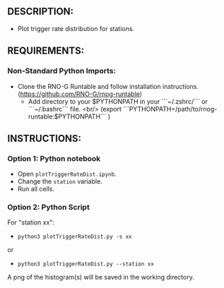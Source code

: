 ## DESCRIPTION:

* Plot trigger rate distribution for stations. 

## REQUIREMENTS:
### Non-Standard Python Imports:
* Clone the RNO-G Runtable and follow installation instructions. (https://github.com/RNO-G/rnog-runtable)
  * Add directory to your $PYTHONPATH in your ```~/.zshrc/``` or ```~/.bashrc``` file. <br/> (export ```PYTHONPATH=/path/to/rnog-runtable:$PYTHONPATH``` )


## INSTRUCTIONS:

### Option 1: Python notebook
* Open ```plotTriggerRateDist.ipynb```.
* Change the ```station``` variable.
* Run all cells.

### Option 2: Python Script
For "station xx":

* ```python3 plotTriggerRateDist.py -s xx```
  
or

* ```python3 plotTriggerRateDist.py --station xx```

A png of the histogram(s) will be saved in the working directory.

